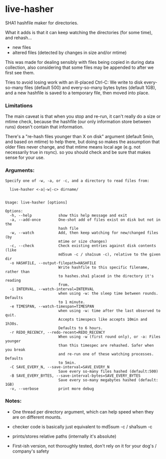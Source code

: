 # live-hasher

SHA1 hashfile maker for directories.

What it adds is that it can keep watching the directories (for some time), and rehash... 
- new files 
- altered files (detected by changes in size and/or mtime) 

This was made for dealing sensibly with files being copied in during data collection, also considering that some files may be appended to after we first see them.

Tries to avoid losing work with an ill-placed Ctrl-C: We write to disk every-so-many files (default 500) and every-so-many bytes bytes (default 1GB), and a new hashfile is saved to a temporary file, then moved into place.



### Limitations
                                                                                                               
The main caveat is that when you stop and re-run, it can't really do a size or mtime check,
because the hashfile (our only information store between runs) doesn't contain that information.

There's a "re-hash files younger than X on disk" argument (default 5min, and based on mtime) to help there, 
but doing so makes the assumption that older files never change, and that mtime means local age (e.g. not necessarily true in rsync).
so you should check and be sure that makes sense for your use.


### Arguments:

```
Specify one of -w, -a, or -c, and a directory to read files from:

  live-hasher <-a|-w|-c> dirname/


Usage: live-hasher [options]

Options:
  -h, --help            show this help message and exit
  -a, --add-once        One-shot add of files exist on disk but not in the
                        hash file
  -w, --watch           Add, then keep watching for new/changed files  (by
                        mtime or size changes)
  -c, --check           Check existing entries against disk contents (like
                        md5sum -c / sha1sum -c), relative to the given dir
  -o HASHFILE, --output-filepath=HASHFILE
                        Write hashfile to this specific filename, rather than
                        to hashes.sha1 placed in the directory it's reading
                        from.
  -i INTERVAL, --watch-interval=INTERVAL
                        when using -w: the sleep time between rounds. Defaults
                        to 1 minute.
  -e TIMESPAN, --watch-timespan=TIMESPAN
                        when using -w: time after the last observed to quit.
                        Accepts timespecs like accepts 10min and 1h30s.
                        Defaults to 6 hours.
  -r REDO_RECENCY, --redo-recent=REDO_RECENCY
                        When using -w (first round only), or -a: Files younger
                        than this timespec are rehashed. Safer when you break
                        and re-run one of these watching processes. Defaults
                        to 5min.
  -C SAVE_EVERY_N, --save-interval=SAVE_EVERY_N
                        Save every so-many files hashed (default:500)
  -B SAVE_EVERY_BYTES, --save-interval-bytes=SAVE_EVERY_BYTES
                        Save every so-many megabytes hashed (default: 1GB)
  -v, --verbose         print more debug
```


### Notes:
* One thread per directory argument, which can help speed when they are on different mounts.

* checker code is basically just equivalent to md5sum -c / sha1sum -c

* prints/stores relative paths  (internally it's absolute)

* First-ish version, not thoroughly tested, don't rely on it for your dog's / company's safety

